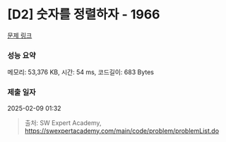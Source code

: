 # [D2] 숫자를 정렬하자 - 1966 

[문제 링크](https://swexpertacademy.com/main/code/problem/problemDetail.do?contestProbId=AV5PrmyKAWEDFAUq) 

### 성능 요약

메모리: 53,376 KB, 시간: 54 ms, 코드길이: 683 Bytes

### 제출 일자

2025-02-09 01:32



> 출처: SW Expert Academy, https://swexpertacademy.com/main/code/problem/problemList.do